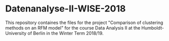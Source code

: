 # Datenanalyse-II-WISE-2018

This repository containes the files for the project "Comparison of clustering methods on an RFM model" for the course Data Analysis II at the Humboldt-University of Berlin in the Winter Term 2018/19.
